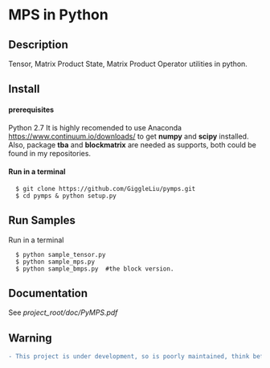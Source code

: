 # MPS in Python
## Description
Tensor, Matrix Product State, Matrix Product Operator utilities in python.

## Install
#### prerequisites
Python 2.7
It is highly recomended to use Anaconda https://www.continuum.io/downloads/ to get **numpy** and **scipy** installed.
Also, package **tba** and **blockmatrix** are needed as supports, both could be found in my repositories.

#### Run in a terminal
```
  $ git clone https://github.com/GiggleLiu/pymps.git
  $ cd pymps & python setup.py
```

## Run Samples
Run in a terminal
```
  $ python sample_tensor.py
  $ python sample_mps.py
  $ python sample_bmps.py  #the block version.
```

## Documentation
See *project_root/doc/PyMPS.pdf*

## Warning
```diff
- This project is under development, so is poorly maintained, think before using it!
```
